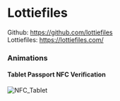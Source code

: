 # Lottiefiles

Github: https://github.com/lottiefiles </br>
Lottiefiles: https://lottiefiles.com/ </br>

### Animations

#### Tablet Passport NFC Verification </br>
![NFC_Tablet](https://user-images.githubusercontent.com/15914796/213995291-c451a20d-2a11-4eb8-8f18-c19105fb3077.jpg)

